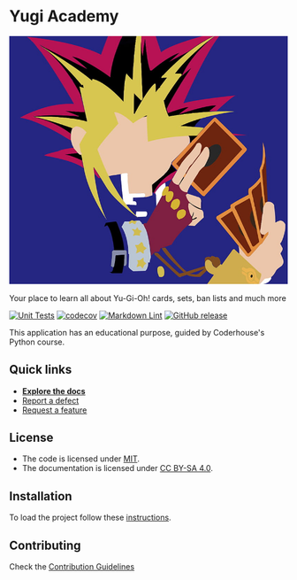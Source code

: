 # Yugi Academy

![Logo](assets/logo.jpeg)

Your place to learn all about Yu-Gi-Oh! cards, sets, ban lists and much more

[![Unit Tests](https://github.com/ezeBalsamo/Yugi-Academy/actions/workflows/tests.yml/badge.svg)](https://github.com/ezeBalsamo/Yugi-Academy/actions/workflows/tests.yml/badge.svg)
[![codecov](https://codecov.io/gh/ezeBalsamo/Yugi-Academy/branch/18-add-model-tests/graph/badge.svg?token=I4HXIPBZ93)](https://codecov.io/gh/ezeBalsamo/Yugi-Academy)
[![Markdown Lint](https://github.com/ezeBalsamo/Yugi-Academy/actions/workflows/markdown-lint.yml/badge.svg)](https://github.com/ezeBalsamo/Yugi-Academy/actions/workflows/markdown-lint.yml)
[![GitHub release](https://img.shields.io/github/release/ezeBalsamo/Yugi-Academy.svg)](https://github.com/ezeBalsamo/Yugi-Academy/releases/latest)

This application has an educational purpose, guided by Coderhouse's Python course.

## Quick links

- [**Explore the docs**](docs/README.md)
- [Report a defect](https://github.com/ezeBalsamo/Yugi-Academy/issues/new?labels=Type%3A+Defect)
- [Request a feature](https://github.com/ezeBalsamo/Yugi-Academy/issues/new?labels=Type%3A+Feature)

## License

- The code is licensed under [MIT](LICENSE).
- The documentation is licensed under [CC BY-SA 4.0](http://creativecommons.org/licenses/by-sa/4.0/).

## Installation

To load the project follow these [instructions](docs/how-to/how-to-install.md).

## Contributing

Check the [Contribution Guidelines](CONTRIBUTING.md)
